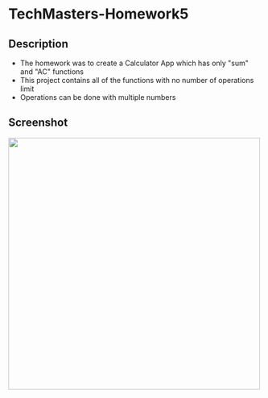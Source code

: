 # TechMasters-Homework5

## Description
- The homework was to create a Calculator App which has only "sum" and "AC" functions
- This project contains all of the functions with no number of operations limit
- Operations can be done with multiple numbers

## Screenshot
<img src = "https://user-images.githubusercontent.com/82387854/213287139-85257b7c-d273-4ce8-ad5e-2f7f0ff86585.png" height = "500">


